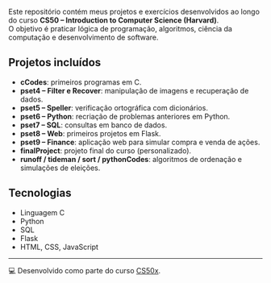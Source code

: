 Este repositório contém meus projetos e exercícios desenvolvidos ao longo do curso **CS50 – Introduction to Computer Science (Harvard)**.  
O objetivo é praticar lógica de programação, algoritmos, ciência da computação e desenvolvimento de software.

## Projetos incluídos
- **cCodes**: primeiros programas em C.
- **pset4 – Filter e Recover**: manipulação de imagens e recuperação de dados.
- **pset5 – Speller**: verificação ortográfica com dicionários.
- **pset6 – Python**: recriação de problemas anteriores em Python.
- **pset7 – SQL**: consultas em banco de dados.
- **pset8 – Web**: primeiros projetos em Flask.
- **pset9 – Finance**: aplicação web para simular compra e venda de ações.
- **finalProject**: projeto final do curso (personalizado).
- **runoff / tideman / sort / pythonCodes**: algoritmos de ordenação e simulações de eleições.

## Tecnologias
- Linguagem C
- Python
- SQL
- Flask
- HTML, CSS, JavaScript

---
💻 Desenvolvido como parte do curso [CS50x](https://cs50.harvard.edu/x/).
